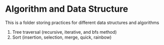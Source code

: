 # Algorithm and Data Structure
This is a folder storing practices for different data structures and algorithms

1. Tree traversal (recursive, iterative, and bfs method)
2. Sort (insertion, selection, merge, quick, rainbow)
